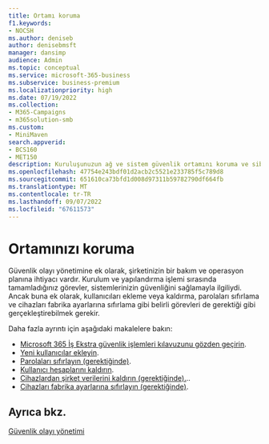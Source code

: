```yaml
---
title: Ortamı koruma
f1.keywords:
- NOCSH
ms.author: deniseb
author: denisebmsft
manager: dansimp
audience: Admin
ms.topic: conceptual
ms.service: microsoft-365-business
ms.subservice: business-premium
ms.localizationpriority: high
ms.date: 07/19/2022
ms.collection:
- M365-Campaigns
- m365solution-smb
ms.custom:
- MiniMaven
search.appverid:
- BCS160
- MET150
description: Kuruluşunuzun ağ ve sistem güvenlik ortamını koruma ve siber saldırılara karşı savunma hakkında genel bakış.
ms.openlocfilehash: 47754e243bdf01d2acb2c5521e233785f5c789d8
ms.sourcegitcommit: 651610ca73bfd1d008d97311b59782790df664fb
ms.translationtype: MT
ms.contentlocale: tr-TR
ms.lasthandoff: 09/07/2022
ms.locfileid: "67611573"
---
```

# <a name="maintain-your-environment"></a>Ortamınızı koruma

Güvenlik olayı yönetimine ek olarak, şirketinizin bir bakım ve operasyon planına ihtiyacı vardır. Kurulum ve yapılandırma işlemi sırasında tamamladığınız görevler, sistemlerinizin güvenliğini sağlamayla ilgiliydi. Ancak buna ek olarak, kullanıcıları ekleme veya kaldırma, parolaları sıfırlama ve cihazları fabrika ayarlarına sıfırlama gibi belirli görevleri de gerektiği gibi gerçekleştirebilmek gerekir.

Daha fazla ayrıntı için aşağıdaki makalelere bakın: 

- [Microsoft 365 İş Ekstra güvenlik işlemleri kılavuzunu gözden geçirin](m365bp-security-incident-quick-start.md).
- [Yeni kullanıcılar ekleyin](m365bp-add-users.md).
- [Parolaları sıfırlayın (gerektiğinde)](m365bp-reset-passwords.md).
- [Kullanıcı hesaplarını kaldırın](m365bp-review-remediation-actions-devices.md).
- [Cihazlardan şirket verilerini kaldırın (gerektiğinde).](../admin/devices/remove-company-data.md)..
- [Cihazları fabrika ayarlarına sıfırlayın (gerektiğinde)](../admin/devices/reset-devices-to-factory-settings.md).

## <a name="see-also"></a>Ayrıca bkz.

[Güvenlik olayı yönetimi](m365bp-security-incident-management.md)